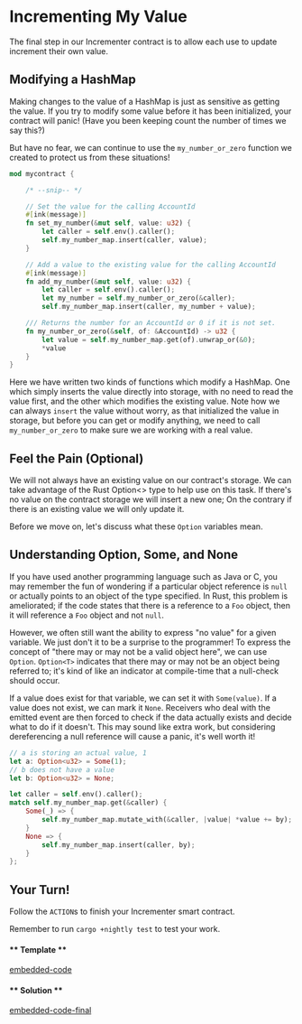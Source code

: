 Incrementing My Value
===

The final step in our Incrementer contract is to allow each use to update increment their own value.

## Modifying a HashMap

Making changes to the value of a HashMap is just as sensitive as getting the value. If you try to modify some value before it has been initialized, your contract will panic! (Have you been keeping count the number of times we say this?)

But have no fear, we can continue to use the `my_number_or_zero` function we created to protect us from these situations!

```rust
mod mycontract {

    /* --snip-- */

    // Set the value for the calling AccountId
    #[ink(message)]
    fn set_my_number(&mut self, value: u32) {
        let caller = self.env().caller();
        self.my_number_map.insert(caller, value);
    }

    // Add a value to the existing value for the calling AccountId
    #[ink(message)]
    fn add_my_number(&mut self, value: u32) {
        let caller = self.env().caller();
        let my_number = self.my_number_or_zero(&caller);
        self.my_number_map.insert(caller, my_number + value);

    /// Returns the number for an AccountId or 0 if it is not set.
    fn my_number_or_zero(&self, of: &AccountId) -> u32 {
        let value = self.my_number_map.get(of).unwrap_or(&0);
        *value
    }
}
```

Here we have written two kinds of functions which modify a HashMap. One which simply inserts the value directly into storage, with no need to read the value first, and the other which modifies the existing value. Note how we can always `insert` the value without worry, as that initialized the value in storage, but before you can get or modify anything, we need to call `my_number_or_zero` to make sure we are working with a real value.

## Feel the Pain (Optional)

We will not always have an existing value on our contract's storage. We can take advantage of the Rust Option<> type to help use on this task.
If there's no value on the contract storage we will insert a new one; On the contrary if there is an existing value we will only update it.

Before we move on, let's discuss what these `Option` variables mean.

## Understanding Option, Some, and None

If you have used another programming language such as Java or C, you may remember the fun of wondering if a particular object reference is `null` or actually points to an object of the type specified.  In Rust, this problem is ameliorated; if the code states that there is a reference to a `Foo` object, then it will reference a `Foo` object and not `null`.

However, we often still want the ability to express "no value" for a given variable.  We just don't it to be a surprise to the programmer!  To express the concept of "there may or may not be a valid object here", we can use `Option`.  `Option<T>` indicates that there may or may not be an object being referred to; it's kind of like an indicator at compile-time that a null-check should occur.

If a value does exist for that variable, we can set it with `Some(value)`.  If a value does not exist, we can mark it `None`.  Receivers who deal with the emitted event are then forced to check if the data actually exists and decide what to do if it doesn't.  This may sound like extra work, but considering dereferencing a null reference will cause a panic, it's well worth it!

```rust
// a is storing an actual value, 1
let a: Option<u32> = Some(1);
// b does not have a value
let b: Option<u32> = None;
```

```rust
let caller = self.env().caller();
match self.my_number_map.get(&caller) {
    Some(_) => {
        self.my_number_map.mutate_with(&caller, |value| *value += by);
    }
    None => {
        self.my_number_map.insert(caller, by);
    }
};
```

## Your Turn!

Follow the `ACTION`s to finish your Incrementer smart contract.

Remember to run `cargo +nightly test` to test your work.

<!-- tabs:start -->

#### ** Template **

[embedded-code](./assets/1.6-template.rs ':include :type=code embed-template')

#### ** Solution **

[embedded-code-final](./assets/1.6-finished-code.rs ':include :type=code embed-final')

<!-- tabs:end -->